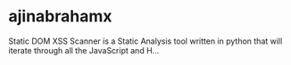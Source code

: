 # ajinabrahamx
Static DOM XSS Scanner is a Static Analysis tool written in python that will iterate through all the JavaScript and H…
